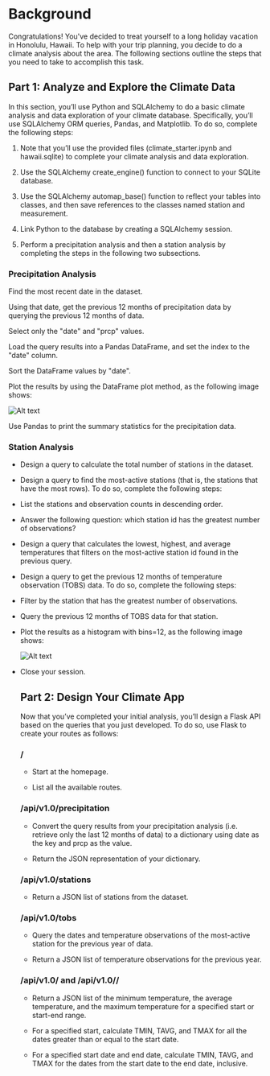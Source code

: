 # **Background**

Congratulations! You've decided to treat yourself to a long holiday vacation in Honolulu, Hawaii. To help with your trip planning, you decide to do a climate analysis about the area. The following sections outline the steps that you need to take to accomplish this task.


## **Part 1: Analyze and Explore the Climate Data**

In this section, you’ll use Python and SQLAlchemy to do a basic climate analysis and data exploration of your climate database. Specifically, you’ll use SQLAlchemy ORM queries, Pandas, and Matplotlib. To do so, complete the following steps:

1. Note that you’ll use the provided files (climate_starter.ipynb and hawaii.sqlite) to complete your climate analysis and data exploration.

2. Use the SQLAlchemy create_engine() function to connect to your SQLite database.

3. Use the SQLAlchemy automap_base() function to reflect your tables into classes, and then save references to the classes named station and measurement.

4. Link Python to the database by creating a SQLAlchemy session.

5. Perform a precipitation analysis and then a station analysis by completing the steps in the following two subsections.

### **Precipitation Analysis**

  Find the most recent date in the dataset.

  Using that date, get the previous 12 months of precipitation data by querying the previous 12 months of data.

  Select only the "date" and "prcp" values.

  Load the query results into a Pandas DataFrame, and set the index to the "date" column.

  Sort the DataFrame values by "date".

  Plot the results by using the DataFrame plot method, as the following image shows:

  ![Alt text](https://static.bc-edx.com/data/dl-1-2/m10/lms/img/precipitation.jpg)

  Use Pandas to print the summary statistics for the precipitation data.

### **Station Analysis**

- Design a query to calculate the total number of stations in the dataset.

- Design a query to find the most-active stations (that is, the stations that have the most rows). To do so, complete the following steps:

- List the stations and observation counts in descending order.

- Answer the following question: which station id has the greatest number of observations?

- Design a query that calculates the lowest, highest, and average temperatures that filters on the most-active station id found in the previous query.

- Design a query to get the previous 12 months of temperature observation (TOBS) data. To do so, complete the following steps:

- Filter by the station that has the greatest number of observations.

- Query the previous 12 months of TOBS data for that station.

- Plot the results as a histogram with bins=12, as the following image shows:

  ![Alt text](https://static.bc-edx.com/data/dl-1-2/m10/lms/img/station-histogram.jpg)

- Close your session.

  ## **Part 2: Design Your Climate App**

  Now that you’ve completed your initial analysis, you’ll design a Flask API based on the queries that you just developed. To do so, use Flask to create your routes as follows:

  ### **/**

  - Start at the homepage.

  - List all the available routes.

  ### **/api/v1.0/precipitation**

  - Convert the query results from your precipitation analysis (i.e. retrieve only the last 12 months of data) to a dictionary using date as the key and prcp as the value.

  - Return the JSON representation of your dictionary.

  ### **/api/v1.0/stations**

  - Return a JSON list of stations from the dataset.
    
  ### **/api/v1.0/tobs**

  - Query the dates and temperature observations of the most-active station for the previous year of data.

  - Return a JSON list of temperature observations for the previous year.

  ### **/api/v1.0/<start> and /api/v1.0/<start>/<end>**

  - Return a JSON list of the minimum temperature, the average temperature, and the maximum temperature for a specified start or start-end range.

  - For a specified start, calculate TMIN, TAVG, and TMAX for all the dates greater than or equal to the start date.

  - For a specified start date and end date, calculate TMIN, TAVG, and TMAX for the dates from the start date to the end date, inclusive.
